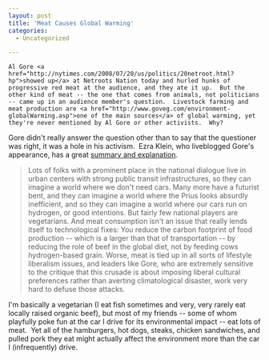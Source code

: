 ```yaml
---
layout: post
title: 'Meat Causes Global Warming'
categories:
  - Uncategorized

---
```



    Al Gore <a href="http://nytimes.com/2008/07/20/us/politics/20netroot.html?hp">showed up</a> at Netroots Nation today and hurled hunks of progressive red meat at the audience, and they ate it up.  But the other kind of meat -- the one that comes from animals, not politicians -- came up in an audience member's question.  Livestock farming and meat production are <a href="http://www.goveg.com/environment-globalWarming.asp">one of the main sources</a> of global warming, yet they're never mentioned by Al Gore or other activists.  Why?

Gore didn't really answer the question other than to say that the questioner was right, it was a hole in his activism.  Ezra Klein, who liveblogged Gore's appearance, has a great <a href="http://www.prospect.org/csnc/blogs/ezraklein_archive?month=07&amp;year=2008&amp;base_name=al_gore_on_meat_and_global_war">summary and explanation</a>.
<blockquote>Lots of folks with a prominent place in the national dialogue live in urban centers with strong public transit infrastructures, so they can imagine a world where we don't need cars. Many more have a futurist bent, and they can imagine a world where the Prius looks absurdly inefficient, and so they can imagine a world where our cars run on hydrogen, or good intentions. But fairly few national players are vegetarians. And meat consumption isn't an issue that really lends itself to technological fixes: You reduce the carbon footprint of food production -- which is a larger than that of transportation -- by reducing the role of beef in the global diet, not by feeding cows hydrogen-based grain. Worse, meat is tied up in all sorts of lifestyle liberalism issues, and leaders like Gore, who are extremely sensitive to the critique that this crusade is about imposing liberal cultural preferences rather than averting climatological disaster, work very hard to defuse those attacks.</blockquote>
I'm basically a vegetarian (I eat fish sometimes and very, very rarely eat locally raised organic beef), but most of my friends -- some of whom playfully poke fun at the car I drive for its environmental impact -- eat lots of meat.  Yet all of the hamburgers, hot dogs, steaks, chicken sandwiches, and pulled pork they eat might actually affect the environment more than the car I (infrequently) drive.
  
